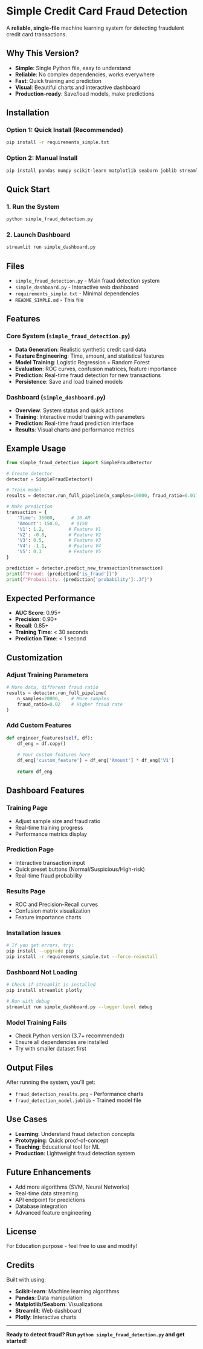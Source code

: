 # Simple Credit Card Fraud Detection

A **reliable, single-file** machine learning system for detecting fraudulent credit card transactions.

## Why This Version?

- **Simple**: Single Python file, easy to understand
- **Reliable**: No complex dependencies, works everywhere
- **Fast**: Quick training and prediction
- **Visual**: Beautiful charts and interactive dashboard
- **Production-ready**: Save/load models, make predictions

## Installation

### Option 1: Quick Install (Recommended)

```bash
pip install -r requirements_simple.txt
```

### Option 2: Manual Install

```bash
pip install pandas numpy scikit-learn matplotlib seaborn joblib streamlit plotly
```

## Quick Start

### 1. Run the System

```bash
python simple_fraud_detection.py
```

### 2. Launch Dashboard

```bash
streamlit run simple_dashboard.py
```

## Files

- `simple_fraud_detection.py` - Main fraud detection system
- `simple_dashboard.py` - Interactive web dashboard
- `requirements_simple.txt` - Minimal dependencies
- `README_SIMPLE.md` - This file

## Features

### Core System (`simple_fraud_detection.py`)

- **Data Generation**: Realistic synthetic credit card data
- **Feature Engineering**: Time, amount, and statistical features
- **Model Training**: Logistic Regression + Random Forest
- **Evaluation**: ROC curves, confusion matrices, feature importance
- **Prediction**: Real-time fraud detection for new transactions
- **Persistence**: Save and load trained models

### Dashboard (`simple_dashboard.py`)

- **Overview**: System status and quick actions
- **Training**: Interactive model training with parameters
- **Prediction**: Real-time fraud prediction interface
- **Results**: Visual charts and performance metrics

## Example Usage

```python
from simple_fraud_detection import SimpleFraudDetector

# Create detector
detector = SimpleFraudDetector()

# Train model
results = detector.run_full_pipeline(n_samples=10000, fraud_ratio=0.01)

# Make prediction
transaction = {
    'Time': 36000,      # 10 AM
    'Amount': 150.0,    # $150
    'V1': 1.2,         # Feature V1
    'V2': -0.8,        # Feature V2
    'V3': 0.5,         # Feature V3
    'V4': -1.1,        # Feature V4
    'V5': 0.3          # Feature V5
}

prediction = detector.predict_new_transaction(transaction)
print(f"Fraud: {prediction['is_fraud']}")
print(f"Probability: {prediction['probability']:.3f}")
```

## Expected Performance

- **AUC Score**: 0.95+
- **Precision**: 0.90+
- **Recall**: 0.85+
- **Training Time**: < 30 seconds
- **Prediction Time**: < 1 second

## Customization

### Adjust Training Parameters

```python
# More data, different fraud ratio
results = detector.run_full_pipeline(
    n_samples=20000,    # More samples
    fraud_ratio=0.02    # Higher fraud rate
)
```

### Add Custom Features

```python
def engineer_features(self, df):
    df_eng = df.copy()
    
    # Your custom features here
    df_eng['custom_feature'] = df_eng['Amount'] * df_eng['V1']
    
    return df_eng
```

## Dashboard Features

### Training Page

- Adjust sample size and fraud ratio
- Real-time training progress
- Performance metrics display

### Prediction Page

- Interactive transaction input
- Quick preset buttons (Normal/Suspicious/High-risk)
- Real-time fraud probability

### Results Page

- ROC and Precision-Recall curves
- Confusion matrix visualization
- Feature importance charts

### Installation Issues

```bash
# If you get errors, try:
pip install --upgrade pip
pip install -r requirements_simple.txt --force-reinstall
```

### Dashboard Not Loading

```bash
# Check if streamlit is installed
pip install streamlit plotly

# Run with debug
streamlit run simple_dashboard.py --logger.level debug
```

### Model Training Fails

- Check Python version (3.7+ recommended)
- Ensure all dependencies are installed
- Try with smaller dataset first

## Output Files

After running the system, you'll get:

- `fraud_detection_results.png` - Performance charts
- `fraud_detection_model.joblib` - Trained model file

## Use Cases

- **Learning**: Understand fraud detection concepts
- **Prototyping**: Quick proof-of-concept
- **Teaching**: Educational tool for ML
- **Production**: Lightweight fraud detection system

## Future Enhancements

- Add more algorithms (SVM, Neural Networks)
- Real-time data streaming
- API endpoint for predictions
- Database integration
- Advanced feature engineering

## License

 For Education purpose - feel free to use and modify!

## Credits

Built with  using:

- **Scikit-learn**: Machine learning algorithms
- **Pandas**: Data manipulation
- **Matplotlib/Seaborn**: Visualizations
- **Streamlit**: Web dashboard
- **Plotly**: Interactive charts

---

**Ready to detect fraud? Run `python simple_fraud_detection.py` and get started!**
